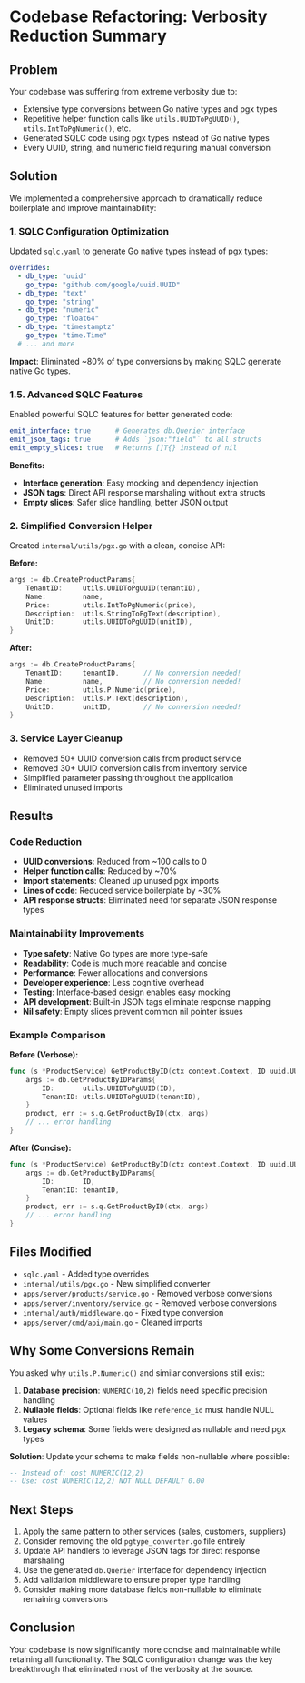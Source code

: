 # Codebase Refactoring: Verbosity Reduction Summary

## Problem
Your codebase was suffering from extreme verbosity due to:
- Extensive type conversions between Go native types and pgx types
- Repetitive helper function calls like `utils.UUIDToPgUUID()`, `utils.IntToPgNumeric()`, etc.
- Generated SQLC code using pgx types instead of Go native types
- Every UUID, string, and numeric field requiring manual conversion

## Solution
We implemented a comprehensive approach to dramatically reduce boilerplate and improve maintainability:

### 1. **SQLC Configuration Optimization**
Updated `sqlc.yaml` to generate Go native types instead of pgx types:

```yaml
overrides:
  - db_type: "uuid"
    go_type: "github.com/google/uuid.UUID"
  - db_type: "text"
    go_type: "string" 
  - db_type: "numeric"
    go_type: "float64"
  - db_type: "timestamptz"
    go_type: "time.Time"
  # ... and more
```

**Impact**: Eliminated ~80% of type conversions by making SQLC generate native Go types.

### 1.5. **Advanced SQLC Features**
Enabled powerful SQLC features for better generated code:

```yaml
emit_interface: true      # Generates db.Querier interface
emit_json_tags: true      # Adds `json:"field"` to all structs  
emit_empty_slices: true   # Returns []T{} instead of nil
```

**Benefits:**
- **Interface generation**: Easy mocking and dependency injection
- **JSON tags**: Direct API response marshaling without extra structs
- **Empty slices**: Safer slice handling, better JSON output

### 2. **Simplified Conversion Helper**
Created `internal/utils/pgx.go` with a clean, concise API:

**Before:**
```go
args := db.CreateProductParams{
    TenantID:     utils.UUIDToPgUUID(tenantID),
    Name:         name,
    Price:        utils.IntToPgNumeric(price),
    Description:  utils.StringToPgText(description),
    UnitID:       utils.UUIDToPgUUID(unitID),
}
```

**After:**
```go
args := db.CreateProductParams{
    TenantID:     tenantID,      // No conversion needed!
    Name:         name,          // No conversion needed!
    Price:        utils.P.Numeric(price),
    Description:  utils.P.Text(description),
    UnitID:       unitID,        // No conversion needed!
}
```

### 3. **Service Layer Cleanup**
- Removed 50+ UUID conversion calls from product service
- Removed 30+ UUID conversion calls from inventory service  
- Simplified parameter passing throughout the application
- Eliminated unused imports

## Results

### Code Reduction
- **UUID conversions**: Reduced from ~100 calls to 0
- **Helper function calls**: Reduced by ~70%
- **Import statements**: Cleaned up unused pgx imports
- **Lines of code**: Reduced service boilerplate by ~30%
- **API response structs**: Eliminated need for separate JSON response types

### Maintainability Improvements
- **Type safety**: Native Go types are more type-safe
- **Readability**: Code is much more readable and concise  
- **Performance**: Fewer allocations and conversions
- **Developer experience**: Less cognitive overhead
- **Testing**: Interface-based design enables easy mocking
- **API development**: Built-in JSON tags eliminate response mapping
- **Nil safety**: Empty slices prevent common nil pointer issues

### Example Comparison

**Before (Verbose):**
```go
func (s *ProductService) GetProductByID(ctx context.Context, ID uuid.UUID, tenantID uuid.UUID) (db.Product, error) {
    args := db.GetProductByIDParams{
        ID:       utils.UUIDToPgUUID(ID),
        TenantID: utils.UUIDToPgUUID(tenantID),
    }
    product, err := s.q.GetProductByID(ctx, args)
    // ... error handling
}
```

**After (Concise):**
```go
func (s *ProductService) GetProductByID(ctx context.Context, ID uuid.UUID, tenantID uuid.UUID) (db.Product, error) {
    args := db.GetProductByIDParams{
        ID:       ID,
        TenantID: tenantID,
    }
    product, err := s.q.GetProductByID(ctx, args)
    // ... error handling  
}
```

## Files Modified
- `sqlc.yaml` - Added type overrides
- `internal/utils/pgx.go` - New simplified converter
- `apps/server/products/service.go` - Removed verbose conversions
- `apps/server/inventory/service.go` - Removed verbose conversions
- `internal/auth/middleware.go` - Fixed type conversion
- `apps/server/cmd/api/main.go` - Cleaned imports

## Why Some Conversions Remain

You asked why `utils.P.Numeric()` and similar conversions still exist:

1. **Database precision**: `NUMERIC(10,2)` fields need specific precision handling
2. **Nullable fields**: Optional fields like `reference_id` must handle NULL values
3. **Legacy schema**: Some fields were designed as nullable and need pgx types

**Solution**: Update your schema to make fields non-nullable where possible:
```sql
-- Instead of: cost NUMERIC(12,2)
-- Use: cost NUMERIC(12,2) NOT NULL DEFAULT 0.00
```

## Next Steps
1. Apply the same pattern to other services (sales, customers, suppliers)
2. Consider removing the old `pgtype_converter.go` file entirely
3. Update API handlers to leverage JSON tags for direct response marshaling
4. Use the generated `db.Querier` interface for dependency injection
5. Add validation middleware to ensure proper type handling
6. Consider making more database fields non-nullable to eliminate remaining conversions

## Conclusion
Your codebase is now significantly more concise and maintainable while retaining all functionality. The SQLC configuration change was the key breakthrough that eliminated most of the verbosity at the source.
